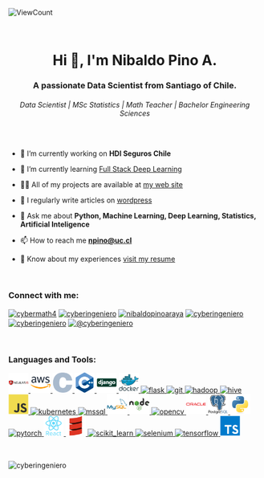 ![ViewCount](https://komarev.com/ghpvc/?username=cyberingeniero&color=green&style=flat)

<br>

<h1 align="center">Hi 👋, I'm Nibaldo Pino A.</h1>
<h3 align="center">A passionate Data Scientist from Santiago of Chile.</h3>
<h6 align="center">Data Scientist | MSc Statistics | Math Teacher | Bachelor Engineering Sciences</h6>

<br>

- 🔭 I’m currently working on **HDI Seguros Chile**

- 🌱 I’m currently learning [Full Stack Deep Learning](https://fullstackdeeplearning.com/spring2021/)

- 👨‍💻 All of my projects are available at [my web site](https://nibaldopinoaraya.com)

- 📝 I regularly write articles on [wordpress](https://cyberingeniero.wordpress.com/)

- 💬 Ask me about **Python, Machine Learning, Deep Learning, Statistics, Artificial Inteligence**

- 📫 How to reach me **npino@uc.cl**

- 📄 Know about my experiences [visit my resume](https://github.com/CyberIngeniero/my_resume/blob/main/CV_Nibaldo.pdf)

<br>

<h3 align="left">Connect with me:</h3>
<p align="left">
<a href="https://twitter.com/cybermath4" target="blank"><img align="center" src="https://cdn.jsdelivr.net/npm/simple-icons@3.0.1/icons/twitter.svg" alt="cybermath4" height="30" width="40" /></a>
  <a href="https://dev.to/cyberingeniero" target="blank"><img align="center" src="https://cdn.jsdelivr.net/npm/simple-icons@3.0.1/icons/dev-dot-to.svg" alt="cyberingeniero" height="30" width="40" /></a>
<a href="https://linkedin.com/in/nibaldopinoaraya" target="blank"><img align="center" src="https://cdn.jsdelivr.net/npm/simple-icons@3.0.1/icons/linkedin.svg" alt="nibaldopinoaraya" height="30" width="40" /></a>
<a href="https://stackoverflow.com/users/cyberingeniero" target="blank"><img align="center" src="https://cdn.jsdelivr.net/npm/simple-icons@3.0.1/icons/stackoverflow.svg" alt="cyberingeniero" height="30" width="40" /></a>
<a href="https://kaggle.com/cyberingeniero" target="blank"><img align="center" src="https://cdn.jsdelivr.net/npm/simple-icons@3.0.1/icons/kaggle.svg" alt="cyberingeniero" height="30" width="40" /></a>
<a href="https://medium.com/@cyberingeniero" target="blank"><img align="center" src="https://cdn.jsdelivr.net/npm/simple-icons@3.0.1/icons/medium.svg" alt="@cyberingeniero" height="30" width="40" /></a>
</p>

<br>

<h3 align="left">Languages and Tools:</h3>
<p align="left"> <a href="https://angular.io" target="_blank"> <img src="https://raw.githubusercontent.com/devicons/devicon/master/icons/angularjs/angularjs-original-wordmark.svg" alt="angularjs" width="40" height="40"/> </a> <a href="https://aws.amazon.com" target="_blank"> <img src="https://raw.githubusercontent.com/devicons/devicon/master/icons/amazonwebservices/amazonwebservices-original-wordmark.svg" alt="aws" width="40" height="40"/> </a> <a href="https://www.cprogramming.com/" target="_blank"> <img src="https://raw.githubusercontent.com/devicons/devicon/master/icons/c/c-original.svg" alt="c" width="40" height="40"/> </a> <a href="https://www.w3schools.com/cpp/" target="_blank"> <img src="https://raw.githubusercontent.com/devicons/devicon/master/icons/cplusplus/cplusplus-original.svg" alt="cplusplus" width="40" height="40"/> </a> <a href="https://www.djangoproject.com/" target="_blank"> <img src="https://raw.githubusercontent.com/devicons/devicon/master/icons/django/django-original.svg" alt="django" width="40" height="40"/> </a> <a href="https://www.docker.com/" target="_blank"> <img src="https://raw.githubusercontent.com/devicons/devicon/master/icons/docker/docker-original-wordmark.svg" alt="docker" width="40" height="40"/> </a> <a href="https://flask.palletsprojects.com/" target="_blank"> <img src="https://www.vectorlogo.zone/logos/pocoo_flask/pocoo_flask-icon.svg" alt="flask" width="40" height="40"/> </a> <a href="https://git-scm.com/" target="_blank"> <img src="https://www.vectorlogo.zone/logos/git-scm/git-scm-icon.svg" alt="git" width="40" height="40"/> </a> <a href="https://hadoop.apache.org/" target="_blank"> <img src="https://www.vectorlogo.zone/logos/apache_hadoop/apache_hadoop-icon.svg" alt="hadoop" width="40" height="40"/> </a> <a href="https://hive.apache.org/" target="_blank"> <img src="https://www.vectorlogo.zone/logos/apache_hive/apache_hive-icon.svg" alt="hive" width="40" height="40"/> </a> <a href="https://developer.mozilla.org/en-US/docs/Web/JavaScript" target="_blank"> <img src="https://raw.githubusercontent.com/devicons/devicon/master/icons/javascript/javascript-original.svg" alt="javascript" width="40" height="40"/> </a> <a href="https://kubernetes.io" target="_blank"> <img src="https://www.vectorlogo.zone/logos/kubernetes/kubernetes-icon.svg" alt="kubernetes" width="40" height="40"/> </a> <a href="https://www.microsoft.com/en-us/sql-server" target="_blank"> <img src="https://cdn.worldvectorlogo.com/logos/microsoft-sql-server.svg" alt="mssql" width="40" height="40"/> </a> <a href="https://www.mysql.com/" target="_blank"> <img src="https://raw.githubusercontent.com/devicons/devicon/master/icons/mysql/mysql-original-wordmark.svg" alt="mysql" width="40" height="40"/> </a> <a href="https://nodejs.org" target="_blank"> <img src="https://raw.githubusercontent.com/devicons/devicon/master/icons/nodejs/nodejs-original-wordmark.svg" alt="nodejs" width="40" height="40"/> </a> <a href="https://opencv.org/" target="_blank"> <img src="https://www.vectorlogo.zone/logos/opencv/opencv-icon.svg" alt="opencv" width="40" height="40"/> </a> <a href="https://www.oracle.com/" target="_blank"> <img src="https://raw.githubusercontent.com/devicons/devicon/master/icons/oracle/oracle-original.svg" alt="oracle" width="40" height="40"/> </a> <a href="https://www.postgresql.org" target="_blank"> <img src="https://raw.githubusercontent.com/devicons/devicon/master/icons/postgresql/postgresql-original-wordmark.svg" alt="postgresql" width="40" height="40"/> </a> <a href="https://www.python.org" target="_blank"> <img src="https://raw.githubusercontent.com/devicons/devicon/master/icons/python/python-original.svg" alt="python" width="40" height="40"/> </a> <a href="https://pytorch.org/" target="_blank"> <img src="https://www.vectorlogo.zone/logos/pytorch/pytorch-icon.svg" alt="pytorch" width="40" height="40"/> </a> <a href="https://reactjs.org/" target="_blank"> <img src="https://raw.githubusercontent.com/devicons/devicon/master/icons/react/react-original-wordmark.svg" alt="react" width="40" height="40"/> </a> <a href="https://www.scala-lang.org" target="_blank"> <img src="https://raw.githubusercontent.com/devicons/devicon/master/icons/scala/scala-original.svg" alt="scala" width="40" height="40"/> </a> <a href="https://scikit-learn.org/" target="_blank"> <img src="https://upload.wikimedia.org/wikipedia/commons/0/05/Scikit_learn_logo_small.svg" alt="scikit_learn" width="40" height="40"/> </a> <a href="https://www.selenium.dev" target="_blank"> <img src="https://raw.githubusercontent.com/detain/svg-logos/780f25886640cef088af994181646db2f6b1a3f8/svg/selenium-logo.svg" alt="selenium" width="40" height="40"/> </a> <a href="https://www.tensorflow.org" target="_blank"> <img src="https://www.vectorlogo.zone/logos/tensorflow/tensorflow-icon.svg" alt="tensorflow" width="40" height="40"/> </a> <a href="https://www.typescriptlang.org/" target="_blank"> <img src="https://raw.githubusercontent.com/devicons/devicon/master/icons/typescript/typescript-original.svg" alt="typescript" width="40" height="40"/> </a> </p>

<br>

<p><img align="center" src="https://github-readme-stats.vercel.app/api/top-langs?username=cyberingeniero&show_icons=true&theme=dark&locale=en&layout=compact" alt="cyberingeniero" /></p>
